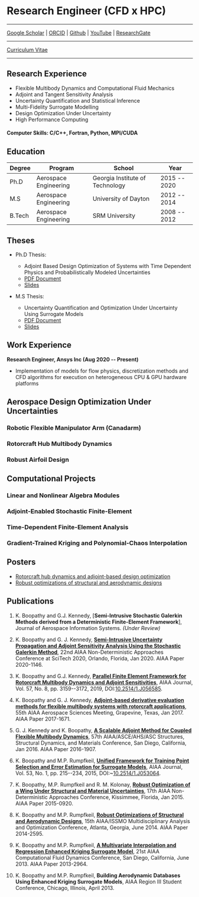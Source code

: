 # Research Engineer (CFD x HPC)

---
[Google Scholar](https://scholar.google.com/citations?hl=en&user=YLg4R3sAAAAJ) | [ORCID](https://orcid.org/0000-0002-2543-0942) | [Github](https://github.com/komahanb) | [YouTube](https://www.youtube.com/@komahanboopathy) | [ResearchGate](https://www.researchgate.net/profile/Komahan-Boopathy)

---

[Curriculum Vitae](/assets/publications/KomahanBoopathyCV.pdf)

---

## Research Experience

- Flexible Multibody Dynamics and Computational Fluid Mechanics
- Adjoint and Tangent Sensitivity Analysis
- Uncertainty Quantification and Statistical Inference
- Multi-Fidelity Surrogate Modelling
- Design Optimization Under Uncertainty
- High Performance Computing

#### Computer Skills: C/C++, Fortran, Python, MPI/CUDA

## Education

| Degree | Program | School | Year |
|---|---|---|---|
| Ph.D | Aerospace Engineering | Georgia Institute of Technology | 2015 -- 2020 |
| M.S  | Aerospace Engineering | University of Dayton | 2012 -- 2014 |
| B.Tech | Aerospace Engineering | SRM University | 2008 -- 2012 |

## Theses

- Ph.D Thesis:
  - Adjoint Based Design Optimization of Systems with Time Dependent Physics and Probabilistically Modeled Uncertainties
  - [PDF Document](http://hdl.handle.net/1853/63658)
  - [Slides](/assets/publications/komahan-boopathy-phd-defense.pdf)

- M.S Thesis:
  - Uncertainty Quantification and Optimization Under Uncertainty Using Surrogate Models
  - [PDF Document](http://rave.ohiolink.edu/etdc/view?acc_num=dayton1398302731)
  - [Slides](/assets/publications/komahan-boopathy-masters-defense.pdf)

## Work Experience
**Research Engineer, Ansys Inc (Aug 2020 -- Present)**
- Implementation of models for flow physics, discretization methods and CFD algorithms for execution on heterogeneous CPU & GPU hardware platforms

## Aerospace Design Optimization Under Uncertainties
### Robotic Flexible Manipulator Arm (Canadarm)

### Rotorcraft Hub Multibody Dynamics

### Robust Airfoil Design

## Computational Projects

### Linear and Nonlinear Algebra Modules

### Adjoint-Enabled Stochastic Finite-Element

### Time-Dependent Finite-Element Analysis

### Gradient-Trained Kriging and Polynomial-Chaos Interpolation

## Posters

- [Rotorcraft hub dynamics and adjoint-based design optimization](assets/posters/2018-rotorcraft-hub-dynamics.pdf)
- [Robust optimizations of structural and aerodynamic designs](assets/posters/2014-surrogate-ouu-framework.pdf)

## Publications

1. K. Boopathy and G.J. Kennedy, [**Semi-Intrusive Stochastic Galerkin Methods derived from a Deterministic Finite-Element Framework**], Journal of Aerospace Information Systems. *(Under Review)*

2. K. Boopathy and G. J. Kennedy, [**Semi-Intrusive Uncertainty Propagation and Adjoint Sensitivity Analysis Using the Stochastic Galerkin Method**](https://arc.aiaa.org/doi/10.2514/6.2020-1146), 22nd AIAA Non-Deterministic Approaches Conference at SciTech 2020, Orlando, Florida, Jan 2020. AIAA Paper 2020-1146.

3. K. Boopathy and G.J. Kennedy, [**Parallel Finite Element Framework for Rotorcraft Multibody Dynamics and Adjoint Sensitivities**](https://arc.aiaa.org/doi/abs/10.2514/1.J056585), AIAA Journal, Vol. 57, No. 8, pp. 3159--3172, 2019, DOI:[10.2514/1.J056585](https://doi.org/10.2514/1.J056585).

4. K. Boopathy and G. J. Kennedy, [**Adjoint-based derivative evaluation methods for flexible multibody systems with rotorcraft applications**](https://arc.aiaa.org/doi/10.2514/6.2016-1671), 55th AIAA Aerospace Sciences Meeting, Grapevine, Texas, Jan 2017. AIAA Paper 2017-1671.
  
5. G. J. Kennedy and K. Boopathy, [**A Scalable Adjoint Method for Coupled Flexible Multibody Dynamics**](https://dx.doi.org/10.2514/6.2016-1907), 57th AIAA/ASCE/AHS/ASC Structures, Structural Dynamics, and Materials Conference, San Diego, California, Jan 2016. AIAA Paper 2016-1907.

6. K. Boopathy and M.P. Rumpfkeil, [**Unified Framework for Training Point Selection and Error Estimation for Surrogate Models**](https://arc.aiaa.org/doi/abs/10.2514/1.J053064), AIAA Journal, Vol. 53, No. 1, pp. 215--234, 2015, DOI:~[10.2514/1.J053064](https://doi.org/10.2514/1.J053064).

7. K. Boopathy, M.P. Rumpfkeil and R. M. Kolonay, [**Robust Optimization of a Wing Under Structural and Material Uncertainties**](https://arc.aiaa.org/doi/abs/10.2514/6.2015-0920), 17th AIAA Non-Deterministic Approaches Conference, Kissimmee, Florida, Jan 2015. AIAA Paper 2015-0920.
  
8. K. Boopathy and M.P. Rumpfkeil, [**Robust Optimizations of Structural and Aerodynamic Designs**](https://arc.aiaa.org/doi/abs/10.2514/6.2014-2595), 15th AIAA/ISSMO Multidisciplinary Analysis and Optimization Conference, Atlanta, Georgia, June 2014. AIAA Paper 2014-2595.

9. K. Boopathy and M.P. Rumpfkeil, [**A Multivariate Interpolation and Regression Enhanced Kriging Surrogate Model**](https://arc.aiaa.org/doi/abs/10.2514/6.2013-2964), 21st AIAA Computational Fluid Dynamics Conference, San Diego, California, June 2013. AIAA Paper 2013-2964.

10. K. Boopathy and M.P. Rumpfkeil, **Building Aerodynamic Databases Using Enhanced Kriging Surrogate Models**, AIAA Region III Student Conference, Chicago, Illinois, April 2013.
